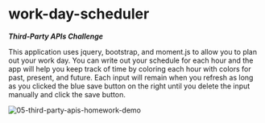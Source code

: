 # work-day-scheduler
***Third-Party APIs Challenge***

This application uses jquery, bootstrap, and moment.js to allow you to plan out your work day. You can write out your schedule for each hour and the app will help you keep track of time by coloring each hour with colors for past, present, and future.
Each input will remain when you refresh as long as you clicked the blue save button on the right until you delete the input manually and click the save button.


![05-third-party-apis-homework-demo](https://user-images.githubusercontent.com/125328462/236366733-3fe8c528-2ce8-404e-a9f7-70dd70ac91c1.gif)
